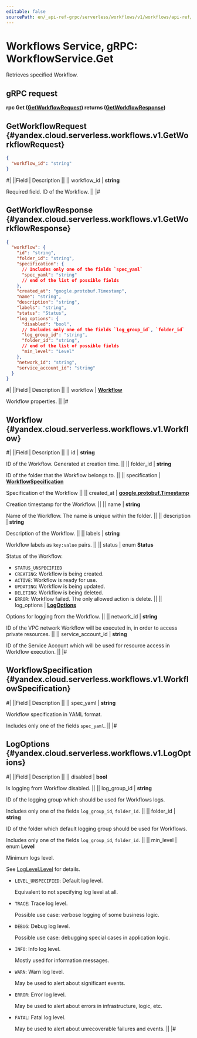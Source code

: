 ```yaml
---
editable: false
sourcePath: en/_api-ref-grpc/serverless/workflows/v1/workflows/api-ref/grpc/Workflow/get.md
---
```


# Workflows Service, gRPC: WorkflowService.Get

Retrieves specified Workflow.

## gRPC request

**rpc Get ([GetWorkflowRequest](#yandex.cloud.serverless.workflows.v1.GetWorkflowRequest)) returns ([GetWorkflowResponse](#yandex.cloud.serverless.workflows.v1.GetWorkflowResponse))**

## GetWorkflowRequest {#yandex.cloud.serverless.workflows.v1.GetWorkflowRequest}

```json
{
  "workflow_id": "string"
}
```

#|
||Field | Description ||
|| workflow_id | **string**

Required field. ID of the Workflow. ||
|#

## GetWorkflowResponse {#yandex.cloud.serverless.workflows.v1.GetWorkflowResponse}

```json
{
  "workflow": {
    "id": "string",
    "folder_id": "string",
    "specification": {
      // Includes only one of the fields `spec_yaml`
      "spec_yaml": "string"
      // end of the list of possible fields
    },
    "created_at": "google.protobuf.Timestamp",
    "name": "string",
    "description": "string",
    "labels": "string",
    "status": "Status",
    "log_options": {
      "disabled": "bool",
      // Includes only one of the fields `log_group_id`, `folder_id`
      "log_group_id": "string",
      "folder_id": "string",
      // end of the list of possible fields
      "min_level": "Level"
    },
    "network_id": "string",
    "service_account_id": "string"
  }
}
```

#|
||Field | Description ||
|| workflow | **[Workflow](#yandex.cloud.serverless.workflows.v1.Workflow)**

Workflow properties. ||
|#

## Workflow {#yandex.cloud.serverless.workflows.v1.Workflow}

#|
||Field | Description ||
|| id | **string**

ID of the Workflow. Generated at creation time. ||
|| folder_id | **string**

ID of the folder that the Workflow belongs to. ||
|| specification | **[WorkflowSpecification](#yandex.cloud.serverless.workflows.v1.WorkflowSpecification)**

Specification of the Workflow ||
|| created_at | **[google.protobuf.Timestamp](https://developers.google.com/protocol-buffers/docs/reference/google.protobuf#timestamp)**

Creation timestamp for the Workflow. ||
|| name | **string**

Name of the Workflow. The name is unique within the folder. ||
|| description | **string**

Description of the Workflow. ||
|| labels | **string**

Workflow labels as `key:value` pairs. ||
|| status | enum **Status**

Status of the Workflow.

- `STATUS_UNSPECIFIED`
- `CREATING`: Workflow is being created.
- `ACTIVE`: Workflow is ready for use.
- `UPDATING`: Workflow is being updated.
- `DELETING`: Workflow is being deleted.
- `ERROR`: Workflow failed. The only allowed action is delete. ||
|| log_options | **[LogOptions](#yandex.cloud.serverless.workflows.v1.LogOptions)**

Options for logging from the Workflow. ||
|| network_id | **string**

ID of the VPC network Workflow will be executed in, in order to access private resources. ||
|| service_account_id | **string**

ID of the Service Account which will be used for resource access in Workflow execution. ||
|#

## WorkflowSpecification {#yandex.cloud.serverless.workflows.v1.WorkflowSpecification}

#|
||Field | Description ||
|| spec_yaml | **string**

Workflow specification in YAML format.

Includes only one of the fields `spec_yaml`. ||
|#

## LogOptions {#yandex.cloud.serverless.workflows.v1.LogOptions}

#|
||Field | Description ||
|| disabled | **bool**

Is logging from Workflow disabled. ||
|| log_group_id | **string**

ID of the logging group which should be used for Workflows logs.

Includes only one of the fields `log_group_id`, `folder_id`. ||
|| folder_id | **string**

ID of the folder which default logging group should be used for Workflows.

Includes only one of the fields `log_group_id`, `folder_id`. ||
|| min_level | enum **Level**

Minimum logs level.

See [LogLevel.Level](/docs/logging/api-ref/grpc/Export/run#yandex.cloud.logging.v1.LogLevel.Level) for details.

- `LEVEL_UNSPECIFIED`: Default log level.

  Equivalent to not specifying log level at all.
- `TRACE`: Trace log level.

  Possible use case: verbose logging of some business logic.
- `DEBUG`: Debug log level.

  Possible use case: debugging special cases in application logic.
- `INFO`: Info log level.

  Mostly used for information messages.
- `WARN`: Warn log level.

  May be used to alert about significant events.
- `ERROR`: Error log level.

  May be used to alert about errors in infrastructure, logic, etc.
- `FATAL`: Fatal log level.

  May be used to alert about unrecoverable failures and events. ||
|#